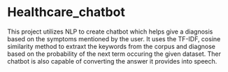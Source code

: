 # Healthcare_chatbot
This project utilizes NLP to create chatbot which helps give a diagnosis based on the symptoms mentioned by the user.
It uses the TF-IDF, cosine similarity method to extraxt the keywords from the corpus and diagnose based on the probability of the next term occuring the given dataset.
Ther chatbot is also capable of converting the answer it provides into speech.
